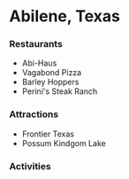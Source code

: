 # Abilene, Texas

### Restaurants
- Abi-Haus
- Vagabond Pizza
- Barley Hoppers
- Perini's Steak Ranch

### Attractions
- Frontier Texas
- Possum Kindgom Lake

### Activities
